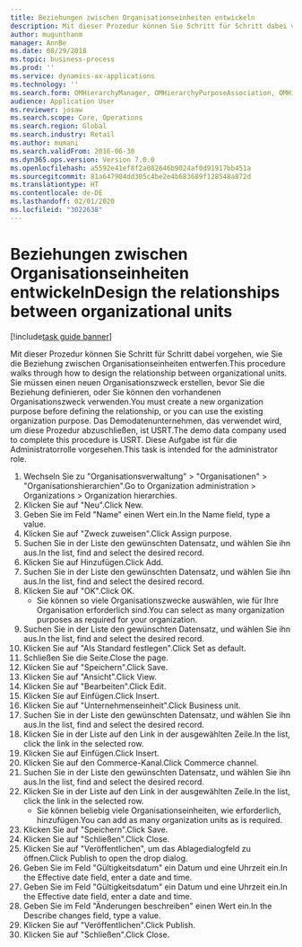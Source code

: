 ```yaml
---
title: Beziehungen zwischen Organisationseinheiten entwickeln
description: Mit dieser Prozedur können Sie Schritt für Schritt dabei vorgehen, wie Sie die Beziehung zwischen Organisationseinheiten entwerfen.
author: mugunthanm
manager: AnnBe
ms.date: 08/29/2018
ms.topic: business-process
ms.prod: ''
ms.service: dynamics-ax-applications
ms.technology: ''
ms.search.form: OMHierarchyManager, OMHierarchyPurposeAssociation, OMHierarchySelection, HierarchyDesigner, OMNodeSelection,  HierarchyPublishAndCloseForm
audience: Application User
ms.reviewer: josaw
ms.search.scope: Core, Operations
ms.search.region: Global
ms.search.industry: Retail
ms.author: mumani
ms.search.validFrom: 2016-06-30
ms.dyn365.ops.version: Version 7.0.0
ms.openlocfilehash: a5592e41ef8f2a082646b9024af0d91917bb451a
ms.sourcegitcommit: 81a647904dd305c4be2e4b683689f128548a872d
ms.translationtype: HT
ms.contentlocale: de-DE
ms.lasthandoff: 02/01/2020
ms.locfileid: "3022638"
---
```

# <a name="design-the-relationships-between-organizational-units"></a><span data-ttu-id="32859-103">Beziehungen zwischen Organisationseinheiten entwickeln</span><span class="sxs-lookup"><span data-stu-id="32859-103">Design the relationships between organizational units</span></span>

[!include[task guide banner](../includes/task-guide-banner.md)]

<span data-ttu-id="32859-104">Mit dieser Prozedur können Sie Schritt für Schritt dabei vorgehen, wie Sie die Beziehung zwischen Organisationseinheiten entwerfen.</span><span class="sxs-lookup"><span data-stu-id="32859-104">This procedure walks through how to design the relationship between organizational units.</span></span> <span data-ttu-id="32859-105">Sie müssen einen neuen Organisationszweck erstellen, bevor Sie die Beziehung definieren, oder Sie können den vorhandenen Organisationszweck verwenden.</span><span class="sxs-lookup"><span data-stu-id="32859-105">You must create a new organization purpose before defining the relationship, or you can use the existing organization purpose.</span></span> <span data-ttu-id="32859-106">Das Demodatenunternehmen, das verwendet wird, um diese Prozedur abzuschließen, ist USRT.</span><span class="sxs-lookup"><span data-stu-id="32859-106">The demo data company used to complete this procedure is USRT.</span></span> <span data-ttu-id="32859-107">Diese Aufgabe ist für die Administratorrolle vorgesehen.</span><span class="sxs-lookup"><span data-stu-id="32859-107">This task is intended for the administrator role.</span></span>

1. <span data-ttu-id="32859-108">Wechseln Sie zu "Organisationsverwaltung" > "Organisationen" > "Organisationshierarchien".</span><span class="sxs-lookup"><span data-stu-id="32859-108">Go to Organization administration > Organizations > Organization hierarchies.</span></span>
2. <span data-ttu-id="32859-109">Klicken Sie auf "Neu".</span><span class="sxs-lookup"><span data-stu-id="32859-109">Click New.</span></span>
3. <span data-ttu-id="32859-110">Geben Sie im Feld "Name" einen Wert ein.</span><span class="sxs-lookup"><span data-stu-id="32859-110">In the Name field, type a value.</span></span>
4. <span data-ttu-id="32859-111">Klicken Sie auf "Zweck zuweisen".</span><span class="sxs-lookup"><span data-stu-id="32859-111">Click Assign purpose.</span></span>
5. <span data-ttu-id="32859-112">Suchen Sie in der Liste den gewünschten Datensatz, und wählen Sie ihn aus.</span><span class="sxs-lookup"><span data-stu-id="32859-112">In the list, find and select the desired record.</span></span>
6. <span data-ttu-id="32859-113">Klicken Sie auf Hinzufügen.</span><span class="sxs-lookup"><span data-stu-id="32859-113">Click Add.</span></span>
7. <span data-ttu-id="32859-114">Suchen Sie in der Liste den gewünschten Datensatz, und wählen Sie ihn aus.</span><span class="sxs-lookup"><span data-stu-id="32859-114">In the list, find and select the desired record.</span></span>
8. <span data-ttu-id="32859-115">Klicken Sie auf "OK".</span><span class="sxs-lookup"><span data-stu-id="32859-115">Click OK.</span></span>
    * <span data-ttu-id="32859-116">Sie können so viele Organisationszwecke auswählen, wie für Ihre Organisation erforderlich sind.</span><span class="sxs-lookup"><span data-stu-id="32859-116">You can select as many organization purposes as required for your organization.</span></span>  
9. <span data-ttu-id="32859-117">Suchen Sie in der Liste den gewünschten Datensatz, und wählen Sie ihn aus.</span><span class="sxs-lookup"><span data-stu-id="32859-117">In the list, find and select the desired record.</span></span>
10. <span data-ttu-id="32859-118">Klicken Sie auf "Als Standard festlegen".</span><span class="sxs-lookup"><span data-stu-id="32859-118">Click Set as default.</span></span>
11. <span data-ttu-id="32859-119">Schließen Sie die Seite.</span><span class="sxs-lookup"><span data-stu-id="32859-119">Close the page.</span></span>
12. <span data-ttu-id="32859-120">Klicken Sie auf "Speichern".</span><span class="sxs-lookup"><span data-stu-id="32859-120">Click Save.</span></span>
13. <span data-ttu-id="32859-121">Klicken Sie auf "Ansicht".</span><span class="sxs-lookup"><span data-stu-id="32859-121">Click View.</span></span>
14. <span data-ttu-id="32859-122">Klicken Sie auf "Bearbeiten".</span><span class="sxs-lookup"><span data-stu-id="32859-122">Click Edit.</span></span>
15. <span data-ttu-id="32859-123">Klicken Sie auf Einfügen.</span><span class="sxs-lookup"><span data-stu-id="32859-123">Click Insert.</span></span>
16. <span data-ttu-id="32859-124">Klicken Sie auf "Unternehmenseinheit".</span><span class="sxs-lookup"><span data-stu-id="32859-124">Click Business unit.</span></span>
17. <span data-ttu-id="32859-125">Suchen Sie in der Liste den gewünschten Datensatz, und wählen Sie ihn aus.</span><span class="sxs-lookup"><span data-stu-id="32859-125">In the list, find and select the desired record.</span></span>
18. <span data-ttu-id="32859-126">Klicken Sie in der Liste auf den Link in der ausgewählten Zeile.</span><span class="sxs-lookup"><span data-stu-id="32859-126">In the list, click the link in the selected row.</span></span>
19. <span data-ttu-id="32859-127">Klicken Sie auf Einfügen.</span><span class="sxs-lookup"><span data-stu-id="32859-127">Click Insert.</span></span>
20. <span data-ttu-id="32859-128">Klicken Sie auf den Commerce-Kanal.</span><span class="sxs-lookup"><span data-stu-id="32859-128">Click Commerce channel.</span></span>
21. <span data-ttu-id="32859-129">Suchen Sie in der Liste den gewünschten Datensatz, und wählen Sie ihn aus.</span><span class="sxs-lookup"><span data-stu-id="32859-129">In the list, find and select the desired record.</span></span>
22. <span data-ttu-id="32859-130">Klicken Sie in der Liste auf den Link in der ausgewählten Zeile.</span><span class="sxs-lookup"><span data-stu-id="32859-130">In the list, click the link in the selected row.</span></span>
    * <span data-ttu-id="32859-131">Sie können beliebig viele Organisationseinheiten, wie erforderlich, hinzufügen.</span><span class="sxs-lookup"><span data-stu-id="32859-131">You can add as many organization units as is required.</span></span>  
23. <span data-ttu-id="32859-132">Klicken Sie auf "Speichern".</span><span class="sxs-lookup"><span data-stu-id="32859-132">Click Save.</span></span>
24. <span data-ttu-id="32859-133">Klicken Sie auf "Schließen".</span><span class="sxs-lookup"><span data-stu-id="32859-133">Click Close.</span></span>
25. <span data-ttu-id="32859-134">Klicken Sie auf "Veröffentlichen", um das Ablagedialogfeld zu öffnen.</span><span class="sxs-lookup"><span data-stu-id="32859-134">Click Publish to open the drop dialog.</span></span>
26. <span data-ttu-id="32859-135">Geben Sie im Feld "Gültigkeitsdatum" ein Datum und eine Uhrzeit ein.</span><span class="sxs-lookup"><span data-stu-id="32859-135">In the Effective date field, enter a date and time.</span></span>
27. <span data-ttu-id="32859-136">Geben Sie im Feld "Gültigkeitsdatum" ein Datum und eine Uhrzeit ein.</span><span class="sxs-lookup"><span data-stu-id="32859-136">In the Effective date field, enter a date and time.</span></span>
28. <span data-ttu-id="32859-137">Geben Sie im Feld "Änderungen beschreiben" einen Wert ein.</span><span class="sxs-lookup"><span data-stu-id="32859-137">In the Describe changes field, type a value.</span></span>
29. <span data-ttu-id="32859-138">Klicken Sie auf "Veröffentlichen".</span><span class="sxs-lookup"><span data-stu-id="32859-138">Click Publish.</span></span>
30. <span data-ttu-id="32859-139">Klicken Sie auf "Schließen".</span><span class="sxs-lookup"><span data-stu-id="32859-139">Click Close.</span></span>

